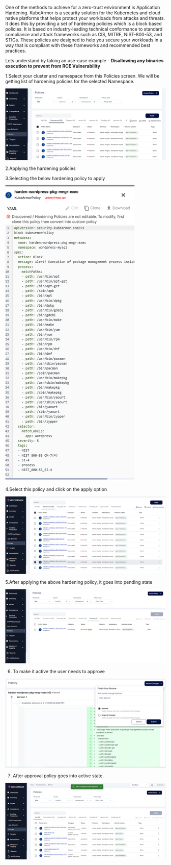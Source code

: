 
One of the methods to achieve for a zero-trust environment is Application Hardening. KubeArmor is a security solution for the Kubernetes and cloud native platforms that helps protect your workloads from attacks and threats. It does this by providing a set of hardening policies which is a block based policies. It is based on industry-leading technical conformance to standard compliance and attack frameworks such as CIS, MITRE, NIST-800-53, and STIGs. These policies are designed to help you secure your workloads in a way that is compliant with these frameworks and recommended best practices.

Lets understand by taking an use-case example - **Disallowing any binaries execution to prevent from RCE Vulnerability**





1.Select your cluster and namespace from this Policies screen. We will be getting list of hardening policies for the selected Namespace.

![](/use-cases/images/app-harden-1.png)

2.Applying the hardening policies 

3.Selecting the below hardening policy to apply

![](/use-cases/images/app-harden-2.png)


4.Select this policy and click on the apply option 

![](/use-cases/images/app-harden-3.png)


5.After applying the above hardening policy, it goes into pending state 

![](/use-cases/images/app-harden-4.png)

6. To make it active the user needs to approve

![](/use-cases/images/app-harden-5.png)

7. After approval policy goes into active state. 

![](/use-cases/images/app-harden-6.png)